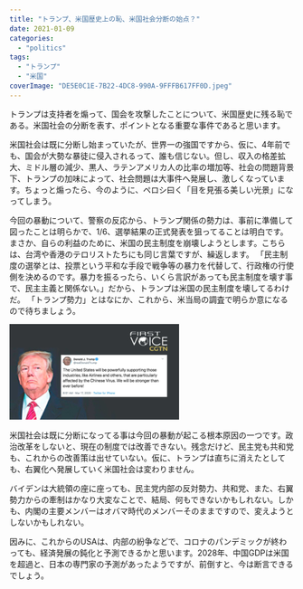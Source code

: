 ```yaml
---
title: "トランプ、米国歴史上の恥、米国社会分断の始点？"
date: 2021-01-09
categories: 
  - "politics"
tags: 
  - "トランプ"
  - "米国"
coverImage: "DE5E0C1E-7B22-4DC8-990A-9FFFB617FF0D.jpeg"
---
```


トランプは支持者を煽って、国会を攻撃したことについて、米国歴史に残る恥である。米国社会の分断を表す、ポイントとなる重要な事件であると思います。

米国社会は既に分断し始まっていたが、世界一の強国ですから、仮に、4年前でも、国会が大勢な暴徒に侵入されるって、誰も信じない。但し、収入の格差拡大、ミドル層の減少、黒人、ラテンアメリカ人の比率の増加等、社会の問題背景下、トランプの加味によって、社会問題は大事件へ発展し、激しくなっています。ちょっと煽ったら、今のように、ペロシ曰く「目を見張る美しい光景」になってしまう。

今回の暴動について、警察の反応から、トランプ関係の勢力は、事前に準備して図ったことは明らかで、1/6、選挙結果の正式発表を狙ってることは明白です。まさか、自らの利益のために、米国の民主制度を崩壊しようとします。こちらは、台湾や香港のテロリストたちにも同じ言葉ですが、繰返します。 「民主制度の選挙とは、投票という平和な手段で戦争等の暴力を代替して、行政権の行使側を決めるのです。暴力を振るったら、いくら言訳があっても民主制度を壊す事で、民主主義と関係ない。」だから、トランプは米国の民主制度を壊してるわけだ。 「トランプ勢力」とはなにか、これから、米当局の調査で明らか意になるので待ちましょう。

![](images/49efcdafbf864ca39be4c0ed9e79c965-300x169.jpg)

米国社会は既に分断になってる事は今回の暴動が起こる根本原因の一つです。政治改革をしないと、現在の制度では改善できない。残念だけど、民主党も共和党も、これからの改善策は出せていない。仮に、トランプは直ちに消えたとしても、右翼化へ発展していく米国社会は変わりません。

バイデンは大統領の座に座っても、民主党内部の反対勢力、共和党、また、右翼勢力からの牽制はかなり大変なことで、結局、何もできないかもしれない。しかも、内閣の主要メンバーはオバマ時代のメンバーそのままですので、変えようとしないかもしれない。

因みに、これからのUSAは、内部の紛争などで、コロナのパンデミックが終わっても、経済発展の鈍化と予測できるかと思います。2028年、中国GDPは米国を超過と、日本の専門家の予測があったようですが、前倒すと、今は断言できるでしょう。

